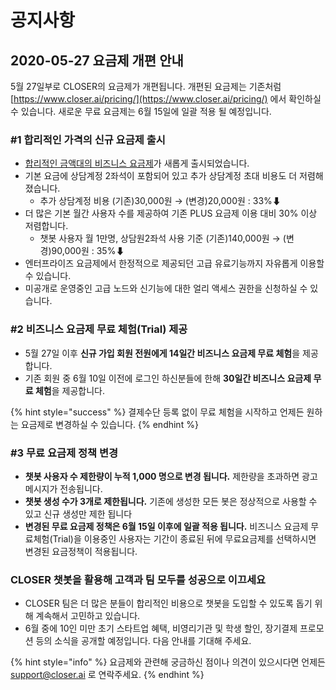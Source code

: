 # 공지사항

## 2020-05-27 요금제 개편 안내

5월 27일부로 CLOSER의 요금제가 개편됩니다. 개편된 요금제는 기존처럼 [https://www.closer.ai/pricing/](https://www.closer.ai/pricing/) 에서 확인하실 수 있습니다. 새로운 무료 요금제는 6월 15일에 일괄 적용 될 예정입니다.



### \#1 합리적인 가격의 신규 요금제 출시

* [합리적인 금액대의 비즈니스 요금제](https://app.closer.ai/app/settings/subscriptions?step=1&productId=00000000-0000-0000-0000-000000000011)가 새롭게 출시되었습니다.
* 기본 요금에 상담계정 2좌석이 포함되어 있고 추가 상담계정 초대 비용도 더 저렴해 졌습니다. 
  * 추가 상담계정 비용 \(기존\)30,000원 → \(변경\)20,000원 : 33%⬇
* 더 많은 기본 월간 사용자 수를 제공하여 기존 PLUS 요금제 이용 대비 30% 이상 저렴합니다.
  * 챗봇 사용자 월 1만명, 상담원2좌석 사용 기준 \(기존\)140,000원 → \(변경\)90,000원 : 35%⬇
* 엔터프라이즈 요금제에서 한정적으로 제공되던 고급 유료기능까지 자유롭게 이용할 수 있습니다.
* 미공개로 운영중인 고급 노드와 신기능에 대한 얼리 액세스 권한을 신청하실 수 있습니다.



### \#2 비즈니스 요금제 무료 체험\(Trial\) 제공 <a id="2"></a>

* 5월 27일 이후 **신규 가입 회원 전원에게 14일간 비즈니스 요금제 무료 체험**을 제공합니다.
* 기존 회원 중 6월 10일 이전에 로그인 하신분들에 한해 **30일간 비즈니스 요금제 무료 체험**을 제공합니다.

{% hint style="success" %}
결제수단 등록 없이 무료 체험을 시작하고 언제든 원하는 요금제로 변경하실 수 있습니다.
{% endhint %}



### \#3 무료 요금제 정책 변경

* **챗봇 사용자 수 제한량이 누적 1,000 명으로 변경 됩니다.** 제한량을 초과하면 광고메시지가 전송됩니다. 
* **챗봇 생성 수가 3개로 제한됩니다.** 기존에 생성한 모든 봇은 정상적으로 사용할 수 있고 신규 생성만 제한 됩니다 
* **변경된 무료 요금제 정책은 6월 15일 이후에 일괄 적용 됩니다.** 비즈니스 요금제 무료체험\(Trial\)을 이용중인 사용자는 기간이 종료된 뒤에 무료요금제를 선택하시면 변경된 요금정책이 적용됩니다.



### **CLOSER 챗봇을 활용해 고객과 팀 모두를 성공으로 이끄세요**

* CLOSER 팀은 더 많은 분들이 합리적인 비용으로 챗봇을 도입할 수 있도록 돕기 위해 계속해서 고민하고 있습니다.
* 6월 중에 10인 미만 초기 스타트업 혜택, 비영리기관 및 학생 할인, 장기결제 프로모션 등의 소식을 공개할 예정입니다. 다음 안내를 기대해 주세요.

{% hint style="info" %}
요금제와 관련해 궁금하신 점이나 의견이 있으시다면 언제든 [support@closer.ai](mailto:support@closer.ai) 로 연락주세요.
{% endhint %}







